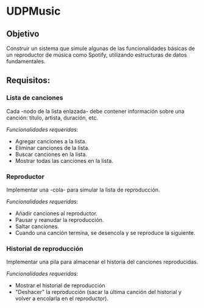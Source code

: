 # UDPMusic

## Objetivo

Construir un sistema que simule algunas de las funcionalidades básicas de un reproductor de música como Spotify, utilizando estructuras de datos fundamentales.

## Requisitos:

### Lista de canciones
Cada -nodo de la lista enlazada- debe contener información sobre una canción: título, artista, duración, etc.

*Funcionalidades requeridas*:
- Agregar canciones a la lista.
- Eliminar canciones de la lista.
- Buscar canciones en la lista.
- Mostrar todas las canciones en la lista.

### Reproductor

Implementar una -cola- para simular la lista de reproducción.

*Funcionalidades requeridas*:
- Añadir canciones al reproductor.
- Pausar y reanudar la reproducción.
- Saltar canciones.
- Cuando una canción termina, se desencola y se reproduce la siguiente.

### Historial de reproducción

Implementar una pila para almacenar el historia del canciones reproducidas.

*Funcionalidades requeridas*:
- Mostrar el historial de reproducción
- "Deshacer" la reproducción (sacar la última canción del historial y volver a encolarla en el reproductor).
